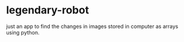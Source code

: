 # legendary-robot
just an app to find the changes in images stored in computer as arrays using python.
